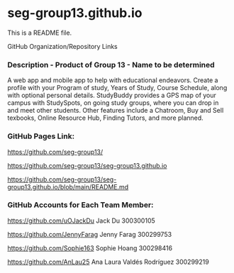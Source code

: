 # seg-group13.github.io
This is a README file.

GitHub Organization/Repository Links ­

### Description - Product of Group 13 - Name to be determined

A web app and mobile app to help with educational endeavors. Create a profile with your Program of study, Years of Study, Course Schedule, along with optional personal details. StudyBuddy provides a GPS map of your campus with StudySpots, on going study groups, where you can drop in and meet other students. Other features include a Chatroom, Buy and Sell texbooks, Online Resource Hub, Finding Tutors, and more planned.

### GitHub Pages Link:

https://github.com/seg-group13/

https://github.com/seg-group13/seg-group13.github.io

https://github.com/seg-group13/seg-group13.github.io/blob/main/README.md

### GitHub Accounts for Each Team Member:­

https://github.com/uOJackDu Jack Du 300300105

https://github.com/JennyFarag Jenny Farag 300299753

https://github.com/Sophie163 Sophie Hoang 300298416

https://github.com/AnLau25 Ana Laura Valdés Rodríguez 300299219



